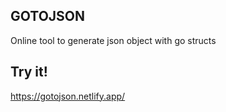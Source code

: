 ## GOTOJSON
Online tool to generate json object with go structs
## Try it!
https://gotojson.netlify.app/